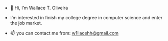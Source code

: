 - 👋 Hi, I’m Wallace T. Oliveira
- I’m interested in finish my college degree in computer science and enter the job market.

- 📫 you can contact me from: w1llacehh@gmail.com
